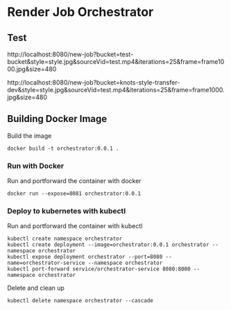 # Render Job Orchestrator

## Test
http://localhost:8080/new-job?bucket=test-bucket&style=style.jpg&sourceVid=test.mp4&iterations=25&frame=frame1000.jpg&size=480

http://localhost:8080/new-job?bucket=knots-style-transfer-dev&style=style.jpg&sourceVid=test.mp4&iterations=25&frame=frame1000.jpg&size=480


## Building Docker Image
Build the image
```
docker build -t orchestrator:0.0.1 .
```

### Run with Docker
Run and portforward the container with docker
```
docker run --expose=8081 orchestrator:0.0.1
```

### Deploy to kubernetes with kubectl
Run and portforward the container with kubectl
```
kubectl create namespace orchestrator
kubectl create deployment --image=orchestrator:0.0.1 orchestrator --namespace orchestrator
kubectl expose deployment orchestrator --port=8080 --name=orchestrator-service --namespace orchestrator
kubectl port-forward service/orchestrator-service 8080:8080 --namespace orchestrator
```

Delete and clean up
```
kubectl delete namespace orchestrator --cascade